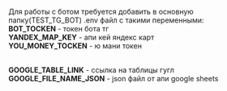 Для работы с ботом требуется добавить в основную папку(TEST_TG_BOT) .env файл с такими переменными:
<br>**BOT_TOCKEN** - токен бота тг
<br>**YANDEX_MAP_KEY** - апи кей яндекс карт
<br>**YOU_MONEY_TOCKEN** - ю мани токен
 
<br>**GOOGLE_TABLE_LINK** - ссылка на таблицы гугл
<br>**GOOGLE_FILE_NAME_JSON** - json файл от апи google sheets
